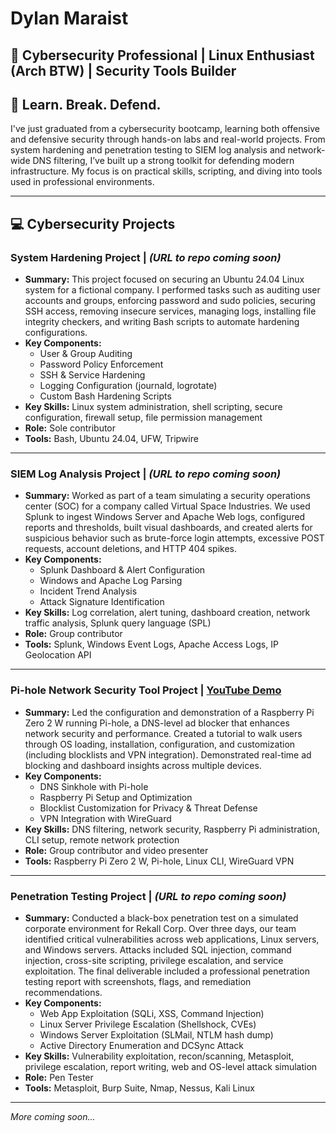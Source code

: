 # Dylan Maraist

## 🔐 Cybersecurity Professional | Linux Enthusiast (Arch BTW) | Security Tools Builder  

## 🎯 Learn. Break. Defend.  

I've just graduated from a cybersecurity bootcamp, learning both offensive and defensive security through hands-on labs and real-world projects. From system hardening and penetration testing to SIEM log analysis and network-wide DNS filtering, I’ve built up a strong toolkit for defending modern infrastructure. My focus is on practical skills, scripting, and diving into tools used in professional environments.

---

## 💻 Cybersecurity Projects  

### **System Hardening Project** | *(URL to repo coming soon)*  
- **Summary:** This project focused on securing an Ubuntu 24.04 Linux system for a fictional company. I performed tasks such as auditing user accounts and groups, enforcing password and sudo policies, securing SSH access, removing insecure services, managing logs, installing file integrity checkers, and writing Bash scripts to automate hardening configurations.  
- **Key Components:**
  - User & Group Auditing
  - Password Policy Enforcement
  - SSH & Service Hardening
  - Logging Configuration (journald, logrotate)
  - Custom Bash Hardening Scripts  
- **Key Skills:** Linux system administration, shell scripting, secure configuration, firewall setup, file permission management  
- **Role:** Sole contributor  
- **Tools:** Bash, Ubuntu 24.04, UFW, Tripwire  

---

### **SIEM Log Analysis Project** | *(URL to repo coming soon)*  
- **Summary:** Worked as part of a team simulating a security operations center (SOC) for a company called Virtual Space Industries. We used Splunk to ingest Windows Server and Apache Web logs, configured reports and thresholds, built visual dashboards, and created alerts for suspicious behavior such as brute-force login attempts, excessive POST requests, account deletions, and HTTP 404 spikes.  
- **Key Components:**
  - Splunk Dashboard & Alert Configuration
  - Windows and Apache Log Parsing
  - Incident Trend Analysis
  - Attack Signature Identification  
- **Key Skills:** Log correlation, alert tuning, dashboard creation, network traffic analysis, Splunk query language (SPL)  
- **Role:** Group contributor  
- **Tools:** Splunk, Windows Event Logs, Apache Access Logs, IP Geolocation API  

---

### **Pi-hole Network Security Tool Project** | [YouTube Demo](http://www.youtube.com/watch?v=3X0b2LEVQlQ)  
- **Summary:** Led the configuration and demonstration of a Raspberry Pi Zero 2 W running Pi-hole, a DNS-level ad blocker that enhances network security and performance. Created a tutorial to walk users through OS loading, installation, configuration, and customization (including blocklists and VPN integration). Demonstrated real-time ad blocking and dashboard insights across multiple devices.  
- **Key Components:**
  - DNS Sinkhole with Pi-hole
  - Raspberry Pi Setup and Optimization
  - Blocklist Customization for Privacy & Threat Defense
  - VPN Integration with WireGuard  
- **Key Skills:** DNS filtering, network security, Raspberry Pi administration, CLI setup, remote network protection  
- **Role:** Group contributor and video presenter  
- **Tools:** Raspberry Pi Zero 2 W, Pi-hole, Linux CLI, WireGuard VPN  

---

### **Penetration Testing Project** | *(URL to repo coming soon)*  
- **Summary:** Conducted a black-box penetration test on a simulated corporate environment for Rekall Corp. Over three days, our team identified critical vulnerabilities across web applications, Linux servers, and Windows servers. Attacks included SQL injection, command injection, cross-site scripting, privilege escalation, and service exploitation. The final deliverable included a professional penetration testing report with screenshots, flags, and remediation recommendations.  
- **Key Components:**
  - Web App Exploitation (SQLi, XSS, Command Injection)
  - Linux Server Privilege Escalation (Shellshock, CVEs)
  - Windows Server Exploitation (SLMail, NTLM hash dump)
  - Active Directory Enumeration and DCSync Attack  
- **Key Skills:** Vulnerability exploitation, recon/scanning, Metasploit, privilege escalation, report writing, web and OS-level attack simulation  
- **Role:** Pen Tester  
- **Tools:** Metasploit, Burp Suite, Nmap, Nessus, Kali Linux  

---

*More coming soon...*

